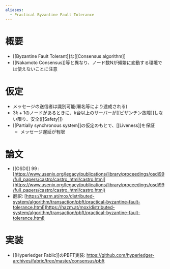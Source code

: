 ```yaml
---
aliases:
  - Practical Byzantine Fault Tolerance
---
```

# 概要
- [[Byzantine Fault Tolerant]]な[[Consensus algorithm]]
- [[Nakamoto Consensus]]等と異なり、ノード数Nが頻繁に変動する環境では使えないことに注意
# 仮定
- メッセージの送信者は識別可能(署名等により達成される)
- $3k+1$のノードがあるときに、$k$台以上のサーバーが[[ビザンチン故障]]しない限り、安全([[Safety]])
- [[Partially synchronous system]]の仮定のもとで、[[Liveness]]を保証
	- メッセージ遅延が有限

# 論文
- [[OSDI]] 99 : [https://www.usenix.org/legacy/publications/library/proceedings/osdi99/full_papers/castro/castro_html/castro.html](https://www.usenix.org/legacy/publications/library/proceedings/osdi99/full_papers/castro/castro_html/castro.html)
- 翻訳: [https://hazm.at/mox/distributed-system/algorithm/transaction/pbft/practical-byzantine-fault-tolerance.html](https://hazm.at/mox/distributed-system/algorithm/transaction/pbft/practical-byzantine-fault-tolerance.html)
# 実装
- [[Hyperledger Fablic]]のPBFT実装: https://github.com/hyperledger-archives/fabric/tree/master/consensus/pbft
